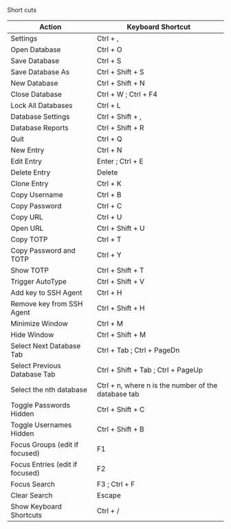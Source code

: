 
Short cuts

|Action|Keyboard Shortcut|
|---|---|
|Settings|Ctrl + ,|
|Open Database|Ctrl + O|
|Save Database|Ctrl + S|
|Save Database As|Ctrl + Shift + S|
|New Database|Ctrl + Shift + N|
|Close Database|Ctrl + W ; Ctrl + F4|
|Lock All Databases|Ctrl + L|
|Database Settings|Ctrl + Shift + ,|
|Database Reports|Ctrl + Shift + R|
|Quit|Ctrl + Q|
|New Entry|Ctrl + N|
|Edit Entry|Enter ; Ctrl + E|
|Delete Entry|Delete|
|Clone Entry|Ctrl + K|
|Copy Username|Ctrl + B|
|Copy Password|Ctrl + C|
|Copy URL|Ctrl + U|
|Open URL|Ctrl + Shift + U|
|Copy TOTP|Ctrl + T|
|Copy Password and TOTP|Ctrl + Y|
|Show TOTP|Ctrl + Shift + T|
|Trigger AutoType|Ctrl + Shift + V|
|Add key to SSH Agent|Ctrl + H|
|Remove key from SSH Agent|Ctrl + Shift + H|
|Minimize Window|Ctrl + M|
|Hide Window|Ctrl + Shift + M|
|Select Next Database Tab|Ctrl + Tab ; Ctrl + PageDn|
|Select Previous Database Tab|Ctrl + Shift + Tab ; Ctrl + PageUp|
|Select the nth database|Ctrl + n, where n is the number of the database tab|
|Toggle Passwords Hidden|Ctrl + Shift + C|
|Toggle Usernames Hidden|Ctrl + Shift + B|
|Focus Groups (edit if focused)|F1|
|Focus Entries (edit if focused)|F2|
|Focus Search|F3 ; Ctrl + F|
|Clear Search|Escape|
|Show Keyboard Shortcuts|Ctrl + /|

